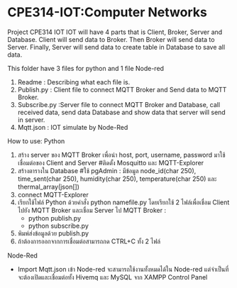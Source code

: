 # CPE314-IOT:Computer Networks
Project CPE314 IOT
IOT will have 4 parts that is Client, Broker, Server and Database. Client will send data to Broker. Then Broker will send data to Server. Finally, Server will send data to create table in Database to save all data.

This folder have 3 files for python and 1 file Node-red
1. Readme : Describing what each file is.
2. Publish.py : Client file to connect MQTT Broker and Send data to MQTT Broker.
3. Subscribe.py :Server file to connect MQTT Broker and Database, call received data, send data Database and show data that server will send in server.
4. Mqtt.json : IOT simulate by Node-Red  

How to use:
Python
1. สร้าง server ของ MQTT Broker เพื่อนำ host, port, username, password มาใช้เชื่อมต่อของ Client and Server #ติดตั้ง Mosquitto และ MQTT-Explorer
2. สร้างตารางใน Database #ใช้ pgAdmin : มีข้อมูล node_id(char 250), time_sent(char 250), humidity(char 250), temperature(char 250) และ thermal_array(่json[])
3. connect MQTT-Explorer
3. เรียกใช้ไฟล์ Python ด้วยคำสั่ง python namefile.py โดยเรียกใช้ 2 ไฟล์เพื่อเชื่อม Client ไปยัง MQTT Broker และเชื่อม Server ไป MQTT Broker :
   - python publish.py
   - python subscribe.py
4. พิมพ์ส่งข้อมูลด้วย publish.py 
5. ถ้าต้องการออกจากการเชื่อมต่อสามารถกด CTRL+C ทั้ง 2 ไฟล์

Node-Red
- Import Mqtt.json เข้า Node-red จะสามารถใช้งานทั้งหมดได้ใน Node-red แต่จำเป็นที่จะต้องเปิดและเชื่อมต่อทั้ง Hivemq และ MySQL จาก XAMPP Control Panel
